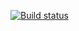 [![Build status](https://ci.appveyor.com/api/projects/status/1m7nabqku880s3su?svg=true)](https://ci.appveyor.com/project/ulianale/selenide2)
